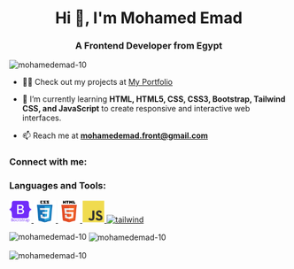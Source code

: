 <h1 align="center">Hi 👋, I'm Mohamed Emad</h1>
<h3 align="center">A Frontend Developer from Egypt</h3>

<p align="left"> <img src="https://komarev.com/ghpvc/?username=mohamedemad-10&label=Profile%20views&color=0e75b6&style=flat" alt="mohamedemad-10" /> </p>

- 👨‍💻 Check out my projects at [My Portfolio](https://portfolio-smoky-three-61.vercel.app/)

- 💬 I’m currently learning **HTML, HTML5, CSS, CSS3, Bootstrap, Tailwind CSS, and JavaScript** to create responsive and interactive web interfaces.

- 📫 Reach me at **mohamedemad.front@gmail.com**

<h3 align="left">Connect with me:</h3>
<p align="left">
  <!-- Add your social media links/icons here -->
</p>

<h3 align="left">Languages and Tools:</h3>
<p align="left">
  <a href="https://getbootstrap.com" target="_blank" rel="noreferrer"> 
    <img src="https://raw.githubusercontent.com/devicons/devicon/master/icons/bootstrap/bootstrap-plain-wordmark.svg" alt="bootstrap" width="40" height="40"/> 
  </a> 
  <a href="https://www.w3schools.com/css/" target="_blank" rel="noreferrer"> 
    <img src="https://raw.githubusercontent.com/devicons/devicon/master/icons/css3/css3-original-wordmark.svg" alt="css3" width="40" height="40"/> 
  </a> 
  <a href="https://www.w3.org/html/" target="_blank" rel="noreferrer"> 
    <img src="https://raw.githubusercontent.com/devicons/devicon/master/icons/html5/html5-original-wordmark.svg" alt="html5" width="40" height="40"/> 
  </a> 
  <a href="https://developer.mozilla.org/en-US/docs/Web/JavaScript" target="_blank" rel="noreferrer"> 
    <img src="https://raw.githubusercontent.com/devicons/devicon/master/icons/javascript/javascript-original.svg" alt="javascript" width="40" height="40"/> 
  </a> 
  <a href="https://tailwindcss.com/" target="_blank" rel="noreferrer"> 
    <img src="https://www.vectorlogo.zone/logos/tailwindcss/tailwindcss-icon.svg" alt="tailwind" width="40" height="40"/> 
  </a> 
</p>

<p><img align="left" src="https://github-readme-stats.vercel.app/api/top-langs?username=mohamedemad-10&show_icons=true&locale=en&layout=compact" alt="mohamedemad-10" /></p>

<p>&nbsp;<img align="center" src="https://github-readme-stats.vercel.app/api?username=mohamedemad-10&show_icons=true&locale=en" alt="mohamedemad-10" /></p>

<p><img align="center" src="https://github-readme-streak-stats.herokuapp.com/?user=mohamedemad-10&" alt="mohamedemad-10" /></p>
